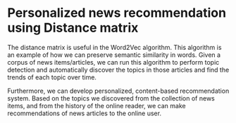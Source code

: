 # Personalized news recommendation using Distance matrix

The distance matrix is useful in the Word2Vec algorithm. This algorithm is an example of how we can preserve semantic similarity in words.
Given a corpus of news items/articles, we can run this algorithm to perform topic detection and automatically discover the topics in those articles and find the trends
of each topic over time.

Furthermore, we can develop personalized, content-based recommendation system.
Based on the topics we discovered
from the collection of news items, and from
the history of the online reader, we can
make recommendations of news articles to the online user.
